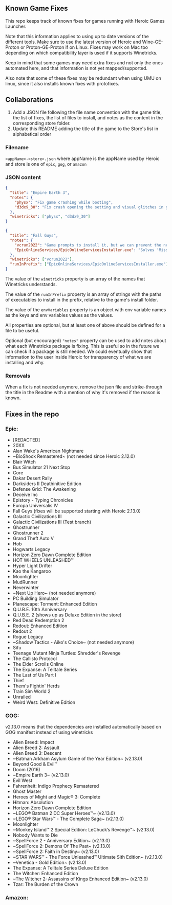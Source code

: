 ## Known Game Fixes

This repo keeps track of known fixes for games running with Heroic Games Launcher.

Note that this information applies to using up to date versions of the different tools. Make sure to use the latest version of Heroic and Wine-GE-Proton or Proton-GE-Proton if on Linux. Fixes may work on Mac too depending on which compatibility layer is used if it supports Winetricks.

Keep in mind that some games may need extra fixes and not only the ones automated here, and that information is not yet mapped/supported.

Also note that some of these fixes may be redundant when using UMU on linux, since it also installs known fixes with protofixes.

## Collaborations

1. Add a JSON file following the file name convention with the game title, the list of fixes, the list of files to install, and notes as the content in the corresponding store folder.
2. Update this README adding the title of the game to the Store's list in alphabetical order

### Filename

`<appName>-<store>.json` where appName is the appName used by Heroic and store is one of `epic`, `gog`, or `amazon`

### JSON content

```json
{
  "title": "Empire Earth 3",
  "notes": {
    "physx": "Fix game crashing while booting",
    "d3dx9_30": "Fix crash opening the setting and visual glitches in game"
  },
  "winetricks": ["physx", "d3dx9_30"]
}
```

```json
{
  "title": "Fall Guys",
  "notes": {
    "vcrun2022": "Game prompts to install it, but we can prevent the need of user interaction.",
    "EpicOnlineServices/EpicOnlineServicesInstaller.exe": "Solves 'Missing Files' error. This is required but not listed as a pre-requisite"
  },
  "winetricks": ["vcrun2022"],
  "runInPrefix": ["EpicOnlineServices/EpicOnlineServicesInstaller.exe"]
}
```

The value of the `winetricks` property is an array of the names that Winetricks understands.

The value of the `runInPrefix` property is an array of strings with the paths of executables to install in the prefix, relative to the game's install folder.

The value of the `envVariables` property is an object with env variable names as the keys and env variables values as the values.

All properties are optional, but at least one of above should be defined for a file to be useful.

Optional (but encouraged) `"notes"` property can be used to add notes about what each Winetricks package is fixing. This is useful so in the future we can check if a package is still needed. We could eventually show that information to the user inside Heroic for transparency of what we are installing and why.

### Removals

When a fix is not needed anymore, remove the json file and strike-through the title in the Readme with a mention of why it's removed if the reason is known.

## Fixes in the repo

### Epic:

- \[REDACTED\]
- 20XX
- Alan Wake's American Nightmare
- ~BioShock Remastered~ (not needed since Heroic 2.12.0)
- Blair Witch
- Bus Simulator 21 Next Stop
- Core
- Dakar Desert Rally
- Darksiders II Deathinitive Edition
- Defense Grid: The Awakening
- Deceive Inc
- Epistory - Typing Chronicles
- Europa Universalis IV
- Fall Guys (fixes will be supported starting with Heroic 2.13.0)
- Galactic Civilizations III
- Galactic Civilizations III (Test branch)
- Ghostrunner
- Ghostrunner 2
- Grand Theft Auto V
- Hob
- Hogwarts Legacy
- Horizon Zero Dawn Complete Edition
- HOT WHEELS UNLEASHED™
- Hyper Light Drifter
- Kao the Kangaroo
- Moonlighter
- MudRunner
- Neverwinter
- ~Next Up Hero~ (not needed anymore)
- PC Building Simulator
- Planescape: Torment: Enhanced Edition
- Q.U.B.E. 10th Anniversary
- Q.U.B.E. 2 (shows up as Deluxe Edition in the store)
- Red Dead Redemption 2
- Redout: Enhanced Edition
- Redout 2
- Rogue Legacy
- ~Shadow Tactics - Aiko's Choice~ (not needed anymore)
- Sifu
- Teenage Mutant Ninja Turtles: Shredder's Revenge
- The Callisto Protocol
- The Elder Scrolls Online
- The Expanse: A Telltale Series
- The Last of Us Part I
- Thief
- Them's Fightin' Herds
- Train Sim World 2
- Unrailed
- Weird West: Definitive Edition

### GOG:

v2.13.0 means that the dependencies are installed automatically based on GOG manifest instead of using winetricks

- Alien Breed: Impact
- Alien Breed 2: Assault
- Alien Breed 3: Descent
- ~Batman Arkham Asylum Game of the Year Edition~ (v2.13.0)
- Beyond Good & Evil™
- Doom (2016)
- ~Empire Earth 3~ (v2.13.0)
- Evil West
- Fahrenheit: Indigo Prophecy Remastered
- Ghost Master
- Heroes of Might and Magic® 3: Complete
- Hitman: Absolution
- Horizon Zero Dawn Complete Edition
- ~LEGO® Batman 2 DC Super Heroes™~ (v2.13.0)
- ~LEGO® Star Wars™ - The Complete Saga~ (v2.13.0)
- Moonlighter
- ~Monkey Island™ 2 Special Edition: LeChuck’s Revenge™~ (v2.13.0)
- Nobody Wants to Die
- ~SpellForce 2 - Anniversary Edition~ (v2.13.0)
- ~SpellForce 2: Demons Of The Past~ (v2.13.0)
- ~SpellForce 2: Faith in Destiny~ (v2.13.0)
- ~STAR WARS™ - The Force Unleashed™ Ultimate Sith Edition~ (v2.13.0)
- ~Venetica - Gold Edition~ (v2.13.0)
- The Expanse: A Telltale Series Deluxe Edition
- The Witcher: Enhanced Edition
- ~The Witcher 2: Assassins of Kings Enhanced Edition~ (v2.13.0)
- Tzar: The Burden of the Crown

### Amazon:
